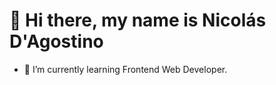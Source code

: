 # 👋 Hi there, my name is Nicolás D'Agostino 

- 🌱 I’m currently learning Frontend Web Developer.
<!--

- 👯 I’m looking to collaborate on ...
- 🤔 I’m looking for help with ...
- 💬 Ask me about ...
- 📫 How to reach me: ...
- 😄 Pronouns: ...
- ⚡ Fun fact: ...
-->

